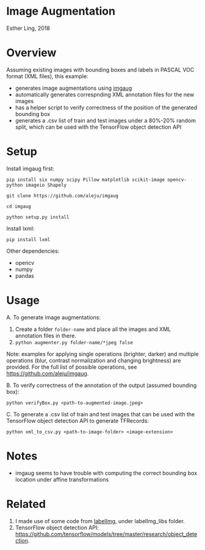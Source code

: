 # Image Augmentation
Esther Ling, 2018

# Overview
Assuming existing images with bounding boxes and labels in PASCAL VOC format (XML files), this example:

- generates image augmentations using [imgaug](https://github.com/tzutalin/labelImg)
- automatically generates correspnding XML annotation files for the new images
- has a helper script to verify correctness of the position of the generated bounding box
- generates a .csv list of train and test images under a 80%-20% random split, which can be used with the TensorFlow object detection API


# Setup
Install imgaug first:

`pip install six numpy scipy Pillow matplotlib scikit-image opencv-python imageio Shapely`

`git clone https://github.com/aleju/imgaug`

`cd imgaug`

`python setup.py install`


Install lxml: 

`pip install lxml`

Other dependencies:
- opencv
- numpy
- pandas

# Usage
A. To generate image augmentations:
1. Create a folder `folder-name` and place all the images and XML annotation files in there.
2. `python augmenter.py folder-name/*jpeg false`

Note: examples for applying single operations (brighter, darker) and multiple operations (blur, contrast normalization and changing brightness) are provided. For the full list of possible operations, see https://github.com/aleju/imgaug.

B. To verify correctness of the annotation of the output (assumed bounding box):

`python verifyBox.py <path-to-augmented-image.jpeg>`

C. To generate a .csv list of train and test images that can be used with the TensorFlow object detection API to generate TFRecords:

`python xml_to_csv.py <path-to-image-folder> <image-extension>`


# Notes
- imgaug seems to have trouble with computing the correct bounding box location under affine transformations


# Related
1. I made use of some code from [labelImg](https://github.com/tzutalin/labelImg), under labelImg_libs folder.
2. TensorFlow object detection API: https://github.com/tensorflow/models/tree/master/research/object_detection.